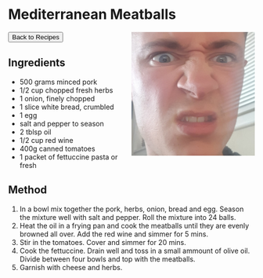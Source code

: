# Mediterranean Meatballs
<button onclick="location.href='../recipes.html'">Back to Recipes</button>
<img src="images/default_image.jpg" alt="Meatballs" style="float: right; margin-left: 20px; max-width: 50%;" />
## Ingredients
- 500 grams minced pork
- 1/2 cup chopped fresh herbs
- 1 onion, finely chopped
- 1 slice white bread, crumbled
- 1 egg
- salt and pepper to season
- 2 tblsp oil
- 1/2 cup red wine
- 400g canned tomatoes
- 1 packet of fettuccine pasta or fresh

## Method
1. In a bowl mix together the pork, herbs, onion, bread and egg. Season the mixture well with salt and pepper. Roll the mixture into 24 balls.
2. Heat the oil in a frying pan and cook the meatballs until they are evenly browned all over. Add the red wine and simmer for 5 mins.
3. Stir in the tomatoes. Cover and simmer for 20 mins.
4. Cook the fettuccine. Drain well and toss in a small ammount of olive oil. Divide between four bowls and top with the meatballs.
5. Garnish with cheese and herbs.